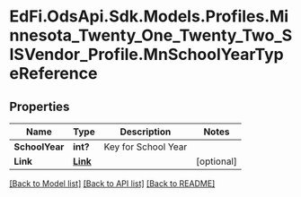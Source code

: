 # EdFi.OdsApi.Sdk.Models.Profiles.Minnesota_Twenty_One_Twenty_Two_SISVendor_Profile.MnSchoolYearTypeReference
## Properties

Name | Type | Description | Notes
------------ | ------------- | ------------- | -------------
**SchoolYear** | **int?** | Key for School Year | 
**Link** | [**Link**](Link.md) |  | [optional] 

[[Back to Model list]](../README.md#documentation-for-models) [[Back to API list]](../README.md#documentation-for-api-endpoints) [[Back to README]](../README.md)


